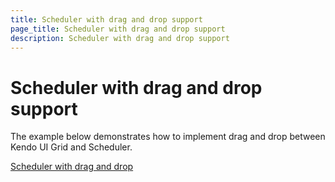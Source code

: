 ```yaml
---
title: Scheduler with drag and drop support
page_title: Scheduler with drag and drop support
description: Scheduler with drag and drop support
---
```


# Scheduler with drag and drop support

The example below demonstrates how to implement drag and drop between Kendo UI Grid and Scheduler.


[Scheduler with drag and drop](https://github.com/telerik/ui-for-aspnet-mvc-examples/tree/master/scheduler/scheduler-drag-and-drop)
